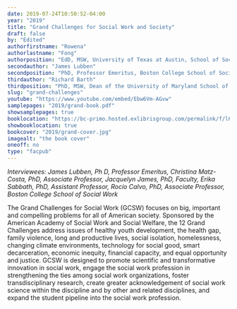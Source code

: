 ```yaml
---
date: 2019-07-24T10:50:52-04:00
year: "2019"
title: "Grand Challenges for Social Work and Society"
draft: false
by: "Edited"
authorfirstname: "Rowena"
authorlastname: "Fong"
authorposition: "EdD, MSW, University of Texas at Austin, School of Social Work"
secondauthor: "James Lubben"
secondposition: "PhD, Professor Emeritus, Boston College School of Social Work"
thirdauthor: "Richard Barth"
thirdposition: "PhD, MSW, Dean of the University of Maryland School of Social Work"
slug: "grand-challenges"
youtube: "https://www.youtube.com/embed/Ebw6Vm-AGvw"
samplepages: "2019/grand-book.pdf"
showsamplepages: true
booklocation: "https://bc-primo.hosted.exlibrisgroup.com/permalink/f/l6ucgu/ALMA-BC21480485450001021"
showbooklocation: true
bookcover: "2019/grand-cover.jpg"
imagealt: "the book cover"
oneoff: no
type: "facpub"
---
```


<em>Interviewees: James Lubben, Ph D, Professor Emeritus, Christina Matz-Costa, PhD, Associate Professor, Jacquelyn James, PhD, Faculty, Erika Sabbath, PhD, Assistant Professor, Rocío Calvo, PhD, Associate Professor,  Boston College School of Social Work</em>

The Grand Challenges for Social Work (GCSW) focuses on big, important and compelling problems for all of American society. Sponsored by the American Academy of Social Work and Social Welfare, the 12 Grand Challenges address issues of healthy youth development, the health gap, family violence, long and productive lives, social isolation, homelessness, changing climate environments, technology for social good, smart decarceration, economic inequity, financial capacity, and equal opportunity and justice. GCSW is designed to promote scientific and transformative innovation in social work, engage the social work profession in strengthening the ties among social work organizations, foster transdisciplinary research, create greater acknowledgement of social work science within the discipline and by other and related disciplines, and expand the student pipeline into the social work profession.
